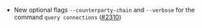 *   New optional flags `--counterparty-chain` and `--verbose` for the command
    `query connections` ([#2310](https://github.com/informalsystems/ibc-rs/issues/2310))
